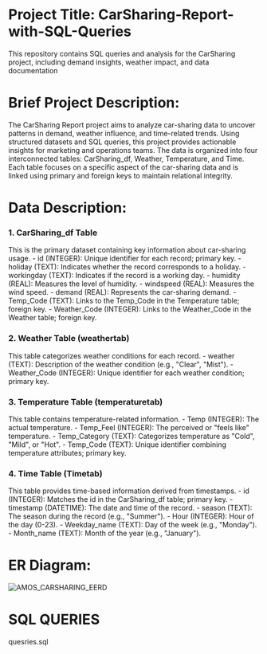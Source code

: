 # Project Title: CarSharing-Report-with-SQL-Queries
This repository contains SQL queries and analysis for the CarSharing project, including demand insights, weather impact, and data documentation
# Brief Project Description:
The CarSharing Report project aims to analyze car-sharing data to uncover patterns in demand, weather influence, and time-related trends. Using structured datasets and SQL queries, this project provides actionable insights for marketing and operations teams. The data is organized into four interconnected tables: CarSharing_df, Weather, Temperature, and Time. Each table focuses on a specific aspect of the car-sharing data and is linked using primary and foreign keys to maintain relational integrity.

# Data Description:
### 1. CarSharing_df Table
  This is the primary dataset containing key information about car-sharing usage.
    - id (INTEGER): Unique identifier for each record; primary key.
    - holiday (TEXT): Indicates whether the record corresponds to a holiday.
    - workingday (TEXT): Indicates if the record is a working day.
    - humidity (REAL): Measures the level of humidity.
    - windspeed (REAL): Measures the wind speed.
    - demand (REAL): Represents the car-sharing demand.
    - Temp_Code (TEXT): Links to the Temp_Code in the Temperature table; foreign key.
    - Weather_Code (INTEGER): Links to the Weather_Code in the Weather table; foreign key.

### 2. Weather Table (weathertab)
  This table categorizes weather conditions for each record.
    - weather (TEXT): Description of the weather condition (e.g., "Clear", "Mist").
    - Weather_Code (INTEGER): Unique identifier for each weather condition; primary key.

### 3. Temperature Table (temperaturetab)
  This table contains temperature-related information.
    - Temp (INTEGER): The actual temperature.
    - Temp_Feel (INTEGER): The perceived or "feels like" temperature.
    - Temp_Category (TEXT): Categorizes temperature as "Cold", "Mild", or "Hot".
    - Temp_Code (TEXT): Unique identifier combining temperature attributes; primary key.
### 4. Time Table (Timetab)
  This table provides time-based information derived from timestamps.
    - id (INTEGER): Matches the id in the CarSharing_df table; primary key.
    - timestamp (DATETIME): The date and time of the record.
    - season (TEXT): The season during the record (e.g., "Summer").
    - Hour (INTEGER): Hour of the day (0-23).
    - Weekday_name (TEXT): Day of the week (e.g., "Monday").
    - Month_name (TEXT): Month of the year (e.g., "January").
# ER Diagram:
![AMOS_CARSHARING_EERD](https://github.com/user-attachments/assets/746c5da4-34b2-4c85-bf8c-f8c3395ae143)
# SQL QUERIES
quesries.sql
